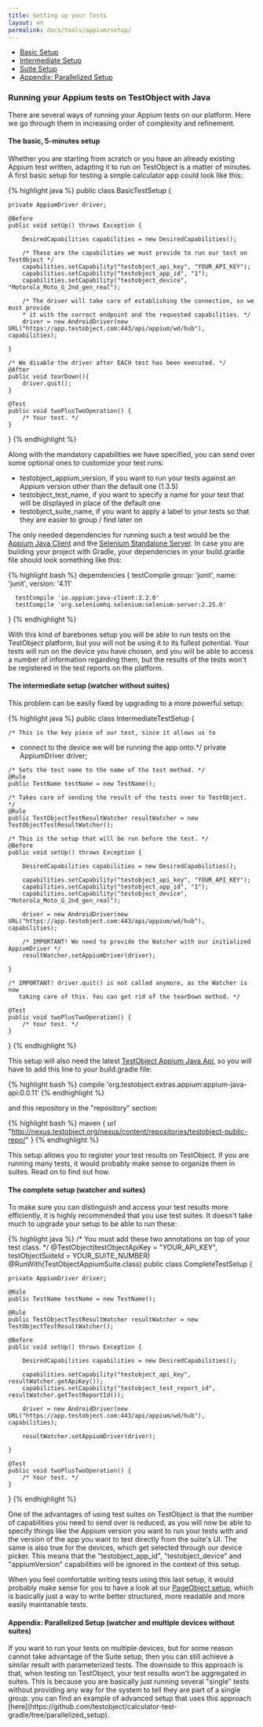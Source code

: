 ```yaml
---
title: Setting up your Tests
layout: en
permalink: docs/tools/appium/setup/
---
```


<ul>
    <li><a href="#basic-setup">Basic Setup</a></li>
    <li><a href="#intermediate-setup">Intermediate Setup</a></li>
    <li><a href="#suite-setup">Suite Setup</a></li>
    <li><a href="#parallelized-setup">Appendix: Parallelized Setup</a></li>
</ul>

<h3>Running your Appium tests on TestObject with Java</h3>

There are several ways of running your Appium tests on our platform. Here we go through them in increasing order of complexity and refinement.

<h4 id="basic-setup">The basic, 5-minutes setup</h4>

Whether you are starting from scratch or you have an already existing Appium test written, adapting it to run on TestObject is a matter of minutes. A first basic setup for testing a simple calculator app could look like this:

{% highlight java %}
public class BasicTestSetup {

    private AppiumDriver driver;

    @Before
    public void setUp() throws Exception {

        DesiredCapabilities capabilities = new DesiredCapabilities();

        /* These are the capabilities we must provide to run our test on TestObject */
        capabilities.setCapability("testobject_api_key", "YOUR_API_KEY");
        capabilities.setCapability("testobject_app_id", "1");
        capabilities.setCapability("testobject_device", "Motorola_Moto_G_2nd_gen_real");

        /* The driver will take care of establishing the connection, so we must provide
        * it with the correct endpoint and the requested capabilities. */
        driver = new AndroidDriver(new URL("https://app.testobject.com:443/api/appium/wd/hub"), capabilities);

    }

    /* We disable the driver after EACH test has been executed. */
    @After
    public void tearDown(){
        driver.quit();
    }

    @Test
    public void twoPlusTwoOperation() {
        /* Your test. */
    }

}
{% endhighlight %}

Along with the mandatory capabilities we have specified, you can send over some optional ones to customize your test runs:

* testobject_appium_version, if you want to run your tests against an Appium version other than the default one (1.3.5)
* testobject_test_name, if you want to specify a name for your test that will be displayed in place of the default one
* testobject_suite_name, if you want to apply a label to your tests so that they are easier to group / find later on

The only needed dependencies for running such a test would be the [Appium Java Client](https://github.com/appium/java-client) and the [Selenium Standalone Server](http://www.seleniumhq.org/download/). In case you are building your project with Gradle, your dependencies in your build.gradle file should look something like this:

{% highlight bash %}
  dependencies {
      testCompile group: 'junit', name: 'junit', version: '4.11'

      testCompile 'io.appium:java-client:3.2.0'
      testCompile 'org.seleniumhq.selenium:selenium-server:2.25.0'

  }
{% endhighlight %}

With this kind of barebones setup you will be able to run tests on the TestObject platform, but you will not be using it to its fullest potential. Your tests will run on the device you have chosen, and you will be able to access a number of information regarding them, but the results of the tests won't be registered in the test reports on the platform.

<h4 id="intermediate-setup">The intermediate setup (watcher without suites)</h4>
This problem can be easily fixed by upgrading to a more powerful setup:

{% highlight java %}
public class IntermediateTestSetup {

    /* This is the key piece of our test, since it allows us to
   * connect to the device we will be running the app onto.*/
    private AppiumDriver driver;

    /* Sets the test name to the name of the test method. */
    @Rule
    public TestName testName = new TestName();

    /* Takes care of sending the result of the tests over to TestObject. */
    @Rule
    public TestObjectTestResultWatcher resultWatcher = new TestObjectTestResultWatcher();

    /* This is the setup that will be run before the test. */
    @Before
    public void setUp() throws Exception {

        DesiredCapabilities capabilities = new DesiredCapabilities();

        capabilities.setCapability("testobject_api_key", "YOUR_API_KEY");
        capabilities.setCapability("testobject_app_id", "1");
        capabilities.setCapability("testobject_device", "Motorola_Moto_G_2nd_gen_real");

        driver = new AndroidDriver(new URL("https://app.testobject.com:443/api/appium/wd/hub"), capabilities);

        /* IMPORTANT! We need to provide the Watcher with our initialized AppiumDriver */
        resultWatcher.setAppiumDriver(driver);

    }

    /* IMPORTANT! driver.quit() is not called anymore, as the Watcher is now
       taking care of this. You can get rid of the tearDown method. */

    @Test
    public void twoPlusTwoOperation() {
        /* Your test. */
    }

}
{% endhighlight %}

This setup will also need the latest [TestObject Appium Java Api](https://github.com/testobject/testobject-appium-java-api), so you will have to add this line to your build.gradle file:

{% highlight bash %}
  compile 'org.testobject.extras.appium:appium-java-api:0.0.11'
{% endhighlight %}

and this repository in the "repository" section:

{% highlight bash %}
  maven {
    url "http://nexus.testobject.org/nexus/content/repositories/testobject-public-repo/"
  }
{% endhighlight %}

This setup allows you to register your test results on TestObject. If you are running many tests, it would probably make sense to organize them in suites. Read on to find out how.

<h4 id="suite-setup">The complete setup (watcher and suites)</h4>
To make sure you can distinguish and access your test results more efficiently, it is highly recommended that you use test suites. It doesn't take much to upgrade your setup to be able to run these:

{% highlight java %}
/* You must add these two annotations on top of your test class. */
@TestObject(testObjectApiKey = "YOUR_API_KEY", testObjectSuiteId = YOUR_SUITE_NUMBER)
@RunWith(TestObjectAppiumSuite.class)
public class CompleteTestSetup {

    private AppiumDriver driver;

    @Rule
    public TestName testName = new TestName();

    @Rule
    public TestObjectTestResultWatcher resultWatcher = new TestObjectTestResultWatcher();

    @Before
    public void setUp() throws Exception {

        DesiredCapabilities capabilities = new DesiredCapabilities();

        capabilities.setCapability("testobject_api_key", resultWatcher.getApiKey());
        capabilities.setCapability("testobject_test_report_id", resultWatcher.getTestReportId());

        driver = new AndroidDriver(new URL("https://app.testobject.com:443/api/appium/wd/hub"), capabilities);

        resultWatcher.setAppiumDriver(driver);

    }

    @Test
    public void twoPlusTwoOperation() {
        /* Your test. */
    }

}
{% endhighlight %}

One of the advantages of using test suites on TestObject is that the number of capabilities you need to send over is reduced, as you will now be able to specify things like the Appium version you want to run your tests with and the version of the app you want to test directly from the suite's UI. The same is also true for the devices, which get selected through our device picker. This means that the "testobject_app_id", "testobject_device" and "appiumVersion" capabilities will be ignored in the context of this setup.

When you feel comfortable writing tests using this last setup, it would probably make sense for you to have a look at our [PageObject setup](/docs/tools/appium/advanced), which is basically just a way to write better structured, more readable and more easily maintanable tests.

<h4 id="parallelized-setup">Appendix: Parallelized Setup (watcher and multiple devices without suites)</h4>
If you want to run your tests on multiple devices, but for some reason cannot take advantage of the Suite setup, then you can still achieve a similar result with parameterized tests. The downside to this approach is that, when testing on TestObject, your test results won't be aggregated in suites. This is because you are basically just running several "single" tests without providing any way for the system to tell they are part of a single group. you can find an example of advanced setup that uses this approach [here](https://github.com/testobject/calculator-test-gradle/tree/parallelized_setup).